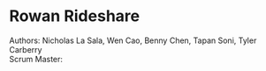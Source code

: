 # Rowan Rideshare

Authors: Nicholas La Sala, Wen Cao, Benny Chen, Tapan Soni, Tyler Carberry
<br>Scrum Master:
